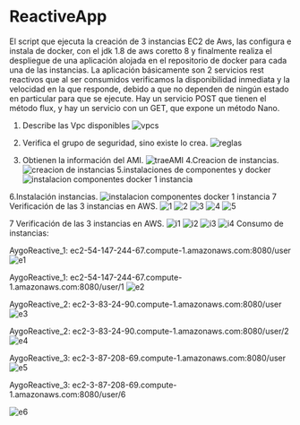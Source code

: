 # ReactiveApp
El script que ejecuta la creación de 3 instancias EC2 de Aws, las configura  e instala  de docker, con  el jdk 1.8 de aws coretto 8 y finalmente realiza el despliegue de una aplicación alojada en el repositorio de docker para cada una de las instancias. La aplicación básicamente son 2 servicios rest reactivos que al ser consumidos verificamos la disponibilidad inmediata y la velocidad en la que responde, debido a que no dependen de ningún estado en particular para que se ejecute. Hay un servicio POST que tienen el método flux, y hay un servicio con un GET, que expone un método Nano.

1. Describe las Vpc disponibles
![vpcs](https://user-images.githubusercontent.com/72947118/97646865-d633eb80-1a1e-11eb-8ae7-a1cf1de72737.jpg)

2. Verifica el grupo de seguridad, sino existe lo crea.
![reglas](https://user-images.githubusercontent.com/72947118/97646889-e51a9e00-1a1e-11eb-848e-6d2e0847aff2.jpg)
3. Obtienen la información del AMI.
![traeAMI](https://user-images.githubusercontent.com/72947118/97646970-0ed3c500-1a1f-11eb-960e-a331a01b41a5.jpg)
4.Creacion de instancias.
![creacion de instancias](https://user-images.githubusercontent.com/72947118/97646993-1f843b00-1a1f-11eb-83e4-ffa1e005fdb1.jpg)
5.instalaciones de componentes y docker 
![instalacion componentes docker 1 instancia](https://user-images.githubusercontent.com/72947118/97647067-4d697f80-1a1f-11eb-9140-e995ad605ced.jpg)

6.Instalación instancias.
![instalacion componentes docker 1 instancia](https://user-images.githubusercontent.com/72947118/97647241-bea93280-1a1f-11eb-9d40-20afeef6b122.jpg)
7 Verificación de las 3 instancias en AWS.
![1](https://user-images.githubusercontent.com/72947118/97647556-90782280-1a20-11eb-985b-38f911a07442.jpg)
![2](https://user-images.githubusercontent.com/72947118/97647559-9241e600-1a20-11eb-8994-4b07c2881f97.jpg)
![3](https://user-images.githubusercontent.com/72947118/97647563-93731300-1a20-11eb-82d8-c8ae1555e475.jpg)
![4](https://user-images.githubusercontent.com/72947118/97647565-94a44000-1a20-11eb-86ab-9b8b01dffb7d.jpg)
![5](https://user-images.githubusercontent.com/72947118/97647569-95d56d00-1a20-11eb-89c2-5cfc5c55086d.jpg)

7 Verificación de las 3 instancias en AWS.
![i1](https://user-images.githubusercontent.com/72947118/97647922-725ef200-1a21-11eb-80ef-a13179606397.jpg)
![i2](https://user-images.githubusercontent.com/72947118/97647924-72f78880-1a21-11eb-9de6-7169f25a5fdc.jpg)
![i3](https://user-images.githubusercontent.com/72947118/97647927-74c14c00-1a21-11eb-8312-15ad342b4d55.jpg)
![i4](https://user-images.githubusercontent.com/72947118/97647932-7559e280-1a21-11eb-879a-d024a15f59ef.jpg)
Consumo de instancias:

AygoReactive_1: ec2-54-147-244-67.compute-1.amazonaws.com:8080/user
![e1](https://user-images.githubusercontent.com/72947118/97648310-67589180-1a22-11eb-82d3-23ecef85a9fd.jpg)

AygoReactive_1: ec2-54-147-244-67.compute-1.amazonaws.com:8080/user/1
![e2](https://user-images.githubusercontent.com/72947118/97648311-67f12800-1a22-11eb-8627-70562120f6a6.jpg)

AygoReactive_2: ec2-3-83-24-90.compute-1.amazonaws.com:8080/user
![e3](https://user-images.githubusercontent.com/72947118/97648344-7e977f00-1a22-11eb-9cc9-65abed6ef08e.jpg)

AygoReactive_2: ec2-3-83-24-90.compute-1.amazonaws.com:8080/user/2
![e4](https://user-images.githubusercontent.com/72947118/97648349-80614280-1a22-11eb-907c-36288ae00f36.jpg)

AygoReactive_3: ec2-3-87-208-69.compute-1.amazonaws.com:8080/user 
![e5](https://user-images.githubusercontent.com/72947118/97648382-9838c680-1a22-11eb-925c-86cd60870e60.jpg)

AygoReactive_3: ec2-3-87-208-69.compute-1.amazonaws.com:8080/user/6

 ![e6](https://user-images.githubusercontent.com/72947118/97648385-9969f380-1a22-11eb-968a-1ec04414256d.jpg)
 







